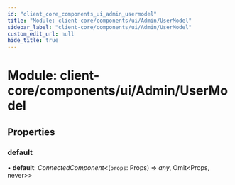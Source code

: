 ```yaml
---
id: "client_core_components_ui_admin_usermodel"
title: "Module: client-core/components/ui/Admin/UserModel"
sidebar_label: "client-core/components/ui/Admin/UserModel"
custom_edit_url: null
hide_title: true
---
```


# Module: client-core/components/ui/Admin/UserModel

## Properties

### default

• **default**: *ConnectedComponent*<(`props`: Props) => *any*, Omit<Props, never\>\>
